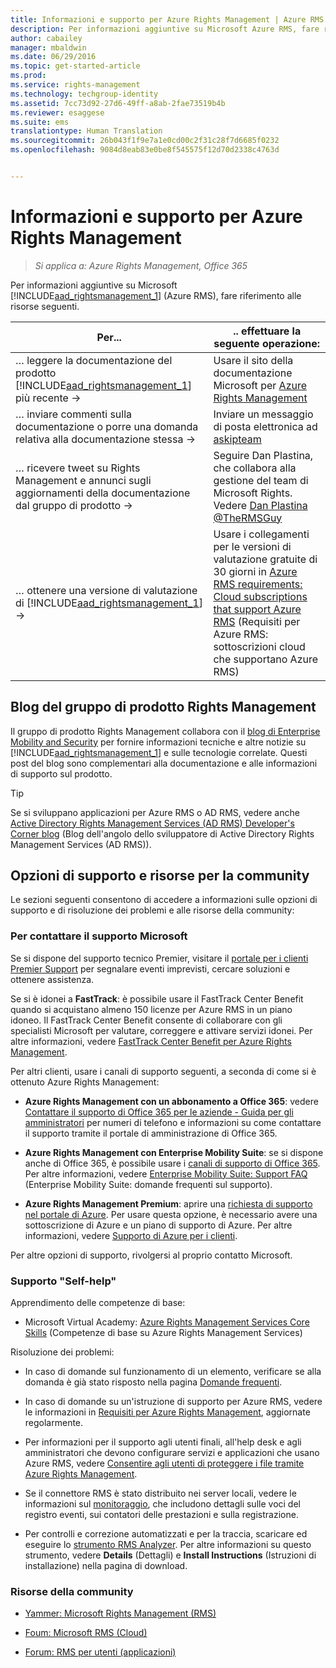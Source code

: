 ```yaml
---
title: Informazioni e supporto per Azure Rights Management | Azure RMS
description: Per informazioni aggiuntive su Microsoft Azure RMS, fare riferimento alle risorse seguenti.
author: cabailey
manager: mbaldwin
ms.date: 06/29/2016
ms.topic: get-started-article
ms.prod: 
ms.service: rights-management
ms.technology: techgroup-identity
ms.assetid: 7cc73d92-27d6-49ff-a8ab-2fae73519b4b
ms.reviewer: esaggese
ms.suite: ems
translationtype: Human Translation
ms.sourcegitcommit: 26b043f1f9e7a1e0cd00c2f31c28f7d6685f0232
ms.openlocfilehash: 9084d8eab83e0be8f545575f12d70d2338c4763d


---
```


# Informazioni e supporto per Azure Rights Management

>*Si applica a: Azure Rights Management, Office 365*

Per informazioni aggiuntive su Microsoft [!INCLUDE[aad_rightsmanagement_1](../includes/aad_rightsmanagement_1_md.md)] (Azure RMS), fare riferimento alle risorse seguenti.

|Per...|.. effettuare la seguente operazione:|
|----------------|---------------|
|… leggere la documentazione del prodotto [!INCLUDE[aad_rightsmanagement_1](../includes/aad_rightsmanagement_1_md.md)] più recente →|Usare il sito della documentazione Microsoft per [Azure Rights Management](../understand-explore/azure-rights-management.md)|
|… inviare commenti sulla documentazione o porre una domanda relativa alla documentazione stessa →|Inviare un messaggio di posta elettronica ad [askipteam](mailto:%20askipteam@microsoft.com?subject=Documentation%20feedback)|
|… ricevere tweet su Rights Management e annunci sugli aggiornamenti della documentazione dal gruppo di prodotto →|Seguire Dan Plastina, che collabora alla gestione del team di Microsoft Rights. Vedere [Dan Plastina @TheRMSGuy](https://twitter.com/TheRMSGuy)|
|… ottenere una versione di valutazione di [!INCLUDE[aad_rightsmanagement_1](../includes/aad_rightsmanagement_1_md.md)] →|Usare i collegamenti per le versioni di valutazione gratuite di 30 giorni in [Azure RMS requirements: Cloud subscriptions that support Azure RMS](requirements-subscriptions.md) (Requisiti per Azure RMS: sottoscrizioni cloud che supportano Azure RMS)|


## Blog del gruppo di prodotto Rights Management
Il gruppo di prodotto Rights Management collabora con il [blog di Enterprise Mobility and Security](https://blogs.technet.microsoft.com/enterprisemobility/?product=azure-rights-management-services) per fornire informazioni tecniche e altre notizie su [!INCLUDE[aad_rightsmanagement_1](../includes/aad_rightsmanagement_1_md.md)] e sulle tecnologie correlate. Questi post del blog sono complementari alla documentazione e alle informazioni di supporto sul prodotto.

> [!TIP]
> Se si sviluppano applicazioni per Azure RMS o AD RMS, vedere anche [Active Directory Rights Management Services (AD RMS) Developer's Corner blog](https://blogs.msdn.microsoft.com/rms/) (Blog dell'angolo dello sviluppatore di Active Directory Rights Management Services (AD RMS)).

## Opzioni di supporto e risorse per la community
Le sezioni seguenti consentono di accedere a informazioni sulle opzioni di supporto e di risoluzione dei problemi e alle risorse della community:

### Per contattare il supporto Microsoft

Se si dispone del supporto tecnico Premier, visitare il [portale per i clienti Premier Support](https://premier.microsoft.com/) per segnalare eventi imprevisti, cercare soluzioni e ottenere assistenza.

Se si è idonei a **FastTrack**: è possibile usare il FastTrack Center Benefit quando si acquistano almeno 150 licenze per Azure RMS in un piano idoneo. Il FastTrack Center Benefit consente di collaborare con gli specialisti Microsoft per valutare, correggere e attivare servizi idonei. Per altre informazioni, vedere [FastTrack Center Benefit per Azure Rights Management](https://technet.microsoft.com/library/mt607025.aspx).

Per altri clienti, usare i canali di supporto seguenti, a seconda di come si è ottenuto Azure Rights Management:

- **Azure Rights Management con un abbonamento a Office 365**: vedere [Contattare il supporto di Office 365 per le aziende - Guida per gli amministratori](https://support.office.com/article/Contact-Office-365-for-business-support-Admin-Help-32a17ca7-6fa0-4870-8a8d-e25ba4ccfd4b) per numeri di telefono e informazioni su come contattare il supporto tramite il portale di amministrazione di Office 365. 

- **Azure Rights Management con Enterprise Mobility Suite**: se si dispone anche di Office 365, è possibile usare i [canali di supporto di Office 365](https://support.office.com/article/Contact-Office-365-for-business-support-Admin-Help-32a17ca7-6fa0-4870-8a8d-e25ba4ccfd4b).  Per altre informazioni, vedere [Enterprise Mobility Suite: Support FAQ](https://technet.microsoft.com/dn932057.aspx) (Enterprise Mobility Suite: domande frequenti sul supporto).

- **Azure Rights Management Premium**: aprire una [richiesta di supporto nel portale di Azure](https://portal.azure.com/#blade/Microsoft_Azure_Support/HelpAndSupportBlade). Per usare questa opzione, è necessario avere una sottoscrizione di Azure e un piano di supporto di Azure. Per altre informazioni, vedere [Supporto di Azure per i clienti](https://azure.microsoft.com/support/plans/). 

Per altre opzioni di supporto, rivolgersi al proprio contatto Microsoft. 

### Supporto "Self-help"

Apprendimento delle competenze di base:

- Microsoft Virtual Academy: [Azure Rights Management Services Core Skills](https://mva.microsoft.com/en-us/training-courses/azure-rights-management-services-core-skills-10500?l=QLoxMwuCB_1805094681) (Competenze di base su Azure Rights Management Services)

Risoluzione dei problemi:

- In caso di domande sul funzionamento di un elemento, verificare se alla domanda è già stato risposto nella pagina [Domande frequenti](faqs.md).

- In caso di domande su un'istruzione di supporto per Azure RMS, vedere le informazioni in [Requisiti per Azure Rights Management](requirements-azure-rms.md), aggiornate regolarmente.

- Per informazioni per il supporto agli utenti finali, all'help desk e agli amministratori che devono configurare servizi e applicazioni che usano Azure RMS, vedere [Consentire agli utenti di proteggere i file tramite Azure Rights Management](../deploy-use/help-users.md).

- Se il connettore RMS è stato distribuito nei server locali, vedere le informazioni sul [monitoraggio](../deploy-use/monitor-rms-connector.md), che includono dettagli sulle voci del registro eventi, sui contatori delle prestazioni e sulla registrazione.

- Per controlli e correzione automatizzati e per la traccia, scaricare ed eseguire lo [strumento RMS Analyzer](http://www.microsoft.com/en-us/download/details.aspx?id=46437). Per altre informazioni su questo strumento, vedere **Details** (Dettagli) e **Install Instructions** (Istruzioni di installazione) nella pagina di download. 

### Risorse della community

-   [Yammer: Microsoft Rights Management (RMS)](http://www.yammer.com/AskIPTeam)

-   [Foum: Microsoft RMS (Cloud)](https://social.technet.microsoft.com/Forums/en-US/home?forum=rmscloud)

-   [Forum: RMS per utenti (applicazioni)](https://social.technet.microsoft.com/Forums/en-US/home?forum=rmsapps)




<!--HONumber=Aug16_HO4-->


